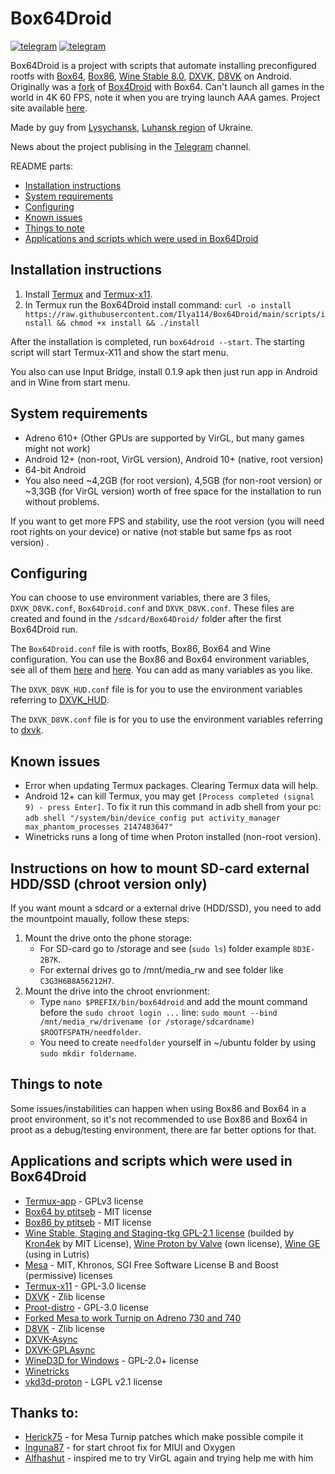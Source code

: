 # Box64Droid
[![telegram](https://img.shields.io/badge/chat-telegram-brightgreen.svg?logo=telegram&style=flat-square)](https://t.me/box64droichat)
[![telegram](https://img.shields.io/discord/308323056592486420?logo=discord)](https://discord.gg/thjpZ4P7Bm)

Box64Droid is a project with scripts that automate installing preconfigured rootfs with [Box64](https://github.com/ptitSeb/box64), [Box86](https://github.com/ptitSeb/box86), [Wine Stable 8.0](https://github.com/Kron4ek/Wine-Builds), [DXVK](https://github.com/doitsujin/dxvk), [D8VK](https://github.com/AlpyneDreams/d8vk) on Android. Originally was a [fork](https://github.com/Ilya114/Box4Droid) of [Box4Droid](https://github.com/Herick75/Box4Droid) with Box64. Can't launch all games in the world in 4K 60 FPS, note it when you are trying launch AAA games. Project site available [here](https://ilya114.github.io/Box64Droid/). 

Made by guy from [Lysychansk](https://en.wikipedia.org/wiki/Lysychansk), [Luhansk region](https://en.wikipedia.org/wiki/Luhansk_Oblast) of Ukraine.

News about the project publising in the [Telegram](https://t.me/box64droidch) channel.

README parts:

- [Installation instructions](#installation-instructions)
- [System requirements](#system-requirements)
- [Configuring](#configuring)
- [Known issues](#known-issues)
- [Things to note](#things-to-note)
- [Applications and scripts which were used in Box64Droid](#applications-and-scripts-which-were-used-in-box64droid)

## Installation instructions
1. Install [Termux](https://github.com/termux/termux-app/releases/download/v0.118.0/termux-app_v0.118.0+github-debug_arm64-v8a.apk) and [Termux-x11](https://github.com/Ilya114/Box64Droid/releases/download/stable/app-arm64-v8a-debug.apk).
2. In Termux run the Box64Droid install command: `curl -o install https://raw.githubusercontent.com/Ilya114/Box64Droid/main/scripts/install && chmod +x install && ./install`

After the installation is completed, run `box64droid --start`. The starting script will start Termux-X11 and show the start menu.

You also can use Input Bridge, install 0.1.9 apk then just run app in Android and in Wine from start menu.

## System requirements 

- Adreno 610+ (Other GPUs are supported by VirGL, but many games might not work)
- Android 12+ (non-root, VirGL version), Android 10+ (native, root version)
- 64-bit Android
- You also need ~4,2GB (for root version), 4,5GB (for non-root version) or ~3,3GB (for VirGL version) worth of free space for the installation to run without problems.

If you want to get more FPS and stability, use the root version (you will need root rights on your device) or native (not stable but same fps as root version) . 

## Configuring

You can choose to use environment variables, there are 3 files, `DXVK_D8VK.conf`, `Box64Droid.conf` and `DXVK_D8VK.conf`. These files are created and found in the `/sdcard/Box64Droid/` folder after the first Box64Droid run.

The `Box64Droid.conf` file is with rootfs, Box86, Box64 and Wine configuration. You can use the Box86 and Box64 environment variables, see all of them [here](https://github.com/ptitSeb/box86/blob/master/docs/USAGE.md#) and [here](https://github.com/ptitSeb/box64/blob/main/docs/USAGE.md). You can add as many variables as you like.

The `DXVK_D8VK_HUD.conf` file is for you to use the environment variables referring to [DXVK_HUD](https://github.com/doitsujin/dxvk#hud).

The `DXVK_D8VK.conf` file is for you to use the environment variables referring to [dxvk](https://github.com/doitsujin/dxvk/blob/master/dxvk.conf).

## Known issues

- Error when updating Termux packages. Clearing Termux data will help.
- Android 12+ can kill Termux, you may get `[Process completed (signal 9) - press Enter]`. To fix it run this command in adb shell from your pc: `adb shell "/system/bin/device_config put activity_manager max_phantom_processes 2147483647"`
- Winetricks runs a long of time when Proton installed (non-root version).

## Instructions on how to mount SD-card external HDD/SSD (chroot version only)

If you want mount a sdcard or a external drive (HDD/SSD), you need to add the mountpoint maually, follow these steps:

1. Mount the drive onto the phone storage:
    - For SD-card go to /storage and see (`sudo ls`) folder example `8D3E-2B7K`.
    - For external drives go to /mnt/media_rw and see folder like `C3G3H6B8A56212H7`.
2. Mount the drive into the chroot envrionment:
    - Type `nano $PREFIX/bin/box64droid` and add the mount command before the `sudo chroot login ...` line: `sudo mount --bind /mnt/media_rw/drivename (or /storage/sdcardname) $ROOTFSPATH/needfolder`. 
    - You need to create `needfolder` yourself in ~/ubuntu folder by using `sudo mkdir foldername`.

## Things to note

Some issues/instabilities can happen when using Box86 and Box64 in a proot environment, so it's not recommended to use Box86 and Box64 in proot as a debug/testing environment, there are far better options for that.

## Applications and scripts which were used in Box64Droid
- [Termux-app](https://github.com/termux/termux-app) - GPLv3 license
- [Box64 by ptitseb](https://github.com/ptitSeb/box64) - MIT license
- [Box86 by ptitseb](https://github.com/ptitSeb/box86) - MIT license
- [Wine Stable, Staging and Staging-tkg GPL-2.1 license](https://wiki.winehq.org/Licensing) (builded by [Kron4ek](https://github.com/Kron4ek) by MIT License), [Wine Proton by Valve](https://github.com/ValveSoftware/Proton) (own license), [Wine GE](https://github.com/GloriousEggroll/wine-ge-custom) (using in Lutris)
- [Mesa](https://docs.mesa3d.org/license.html) - MIT, Khronos, SGI Free Software License B and Boost (permissive) licenses
- [Termux-x11](https://github.com/termux/termux-x11) - GPL-3.0 license
- [DXVK](https://github.com/doitsujin/dxvk) - Zlib license
- [Proot-distro](https://github.com/termux/proot-distro) - GPL-3.0 license
- [Forked Mesa to work Turnip on Adreno 730 and 740](https://gitlab.freedesktop.org/Danil/mesa/-/tree/turnip/feature/a7xx-basic-support)
- [D8VK](https://github.com/AlpyneDreams/d8vk) - Zlib license
- [DXVK-Async](https://github.com/Sporif/dxvk-async) 
- [DXVK-GPLAsync](https://gitlab.com/Ph42oN/dxvk-gplasync)
- [WineD3D for Windows](https://fdossena.com/?p=wined3d/index.frag) - GPL-2.0+ license
- [Winetricks](https://wiki.winehq.org/Winetricks)
- [vkd3d-proton](https://github.com/HansKristian-Work/vkd3d-proton) - LGPL v2.1 license

## Thanks to:
- [Herick75](https://github.com/Herick75) - for Mesa Turnip patches which make possible compile it
- [Inguna87](https://github.com/inguna87) - for start chroot fix for MIUI and Oxygen
- [Alfhashut](https://github.com/alfhashut) - inspired me to try VirGL again and trying help me with him
